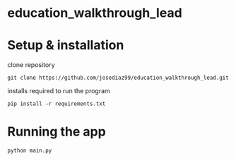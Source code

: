 # education_walkthrough_lead

# Setup & installation
  clone repository
  
    git clone https://github.com/josediaz99/education_walkthrough_lead.git

  installs required to run the program
  
    pip install -r requirements.txt

# Running the app
  
    python main.py
    
